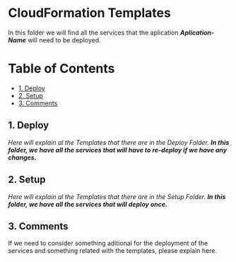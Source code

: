 # CloudFormation Templates
In this folder we will find all the services that the aplication ***Aplication-Name*** will need to be deployed.

# Table of Contents

* [1. Deploy](1-Deploy)
* [2. Setup](2-Setup)
* [3. Comments](3-Comments)

## 1. Deploy

*Here will explain al the Templates that there are in the Deploy Folder.*
***In this folder, we have all the services that will have to re-deploy if we have any changes.***

## 2. Setup

*Here will explain al the Templates that there are in the Setup Folder.*
***In this folder, we have all the services that will deploy once.***

## 3. Comments

If we need to consider something aditional for the deployment of the services and something related with the templates, please explain here.
